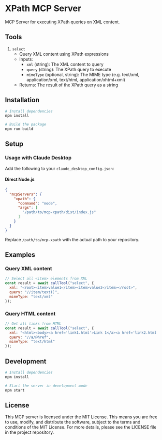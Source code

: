 # XPath MCP Server

MCP Server for executing XPath queries on XML content.

## Tools

1. `select`
   - Query XML content using XPath expressions
   - Inputs:
     - `xml` (string): The XML content to query
     - `query` (string): The XPath query to execute
     - `mimeType` (optional, string): The MIME type (e.g. text/xml, application/xml, text/html, application/xhtml+xml)
   - Returns: The result of the XPath query as a string

## Installation

```bash
# Install dependencies
npm install

# Build the package
npm run build
```

## Setup

### Usage with Claude Desktop

Add the following to your `claude_desktop_config.json`:

#### Direct Node.js

```json
{
  "mcpServers": {
    "xpath": {
      "command": "node",
      "args": [
        "/path/to/mcp-xpath/dist/index.js"
      ]
    }
  }
}
```

Replace `/path/to/mcp-xpath` with the actual path to your repository.


## Examples

### Query XML content

```javascript
// Select all <item> elements from XML
const result = await callTool("select", {
  xml: "<root><item>value1</item><item>value2</item></root>",
  query: "//item/text()",
  mimeType: "text/xml"
});
```

### Query HTML content

```javascript
// Get all links from HTML
const result = await callTool("select", {
  xml: "<html><body><a href='link1.html'>Link 1</a><a href='link2.html'>Link 2</a></body></html>",
  query: "//a/@href",
  mimeType: "text/html"
});
```


## Development

```bash
# Install dependencies
npm install

# Start the server in development mode
npm start
```

## License

This MCP server is licensed under the MIT License. This means you are free to use, modify, and distribute the software, subject to the terms and conditions of the MIT License. For more details, please see the LICENSE file in the project repository. 